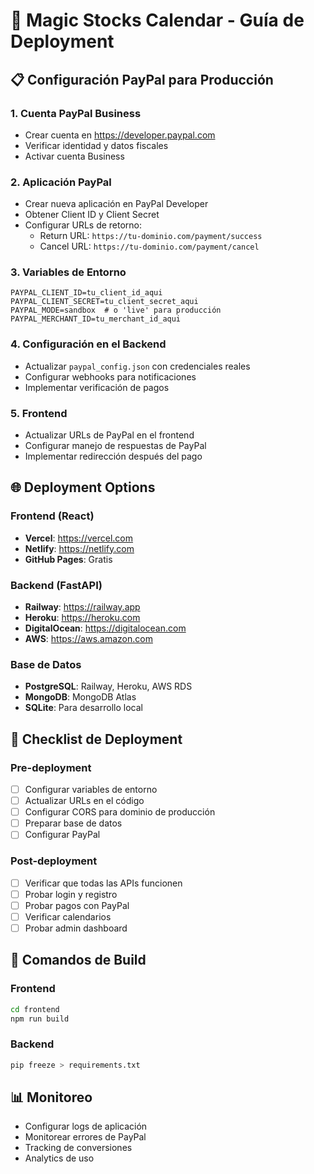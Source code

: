 # 🚀 Magic Stocks Calendar - Guía de Deployment

## 📋 Configuración PayPal para Producción

### 1. Cuenta PayPal Business
- Crear cuenta en https://developer.paypal.com
- Verificar identidad y datos fiscales
- Activar cuenta Business

### 2. Aplicación PayPal
- Crear nueva aplicación en PayPal Developer
- Obtener Client ID y Client Secret
- Configurar URLs de retorno:
  - Return URL: `https://tu-dominio.com/payment/success`
  - Cancel URL: `https://tu-dominio.com/payment/cancel`

### 3. Variables de Entorno
```env
PAYPAL_CLIENT_ID=tu_client_id_aqui
PAYPAL_CLIENT_SECRET=tu_client_secret_aqui
PAYPAL_MODE=sandbox  # o 'live' para producción
PAYPAL_MERCHANT_ID=tu_merchant_id_aqui
```

### 4. Configuración en el Backend
- Actualizar `paypal_config.json` con credenciales reales
- Configurar webhooks para notificaciones
- Implementar verificación de pagos

### 5. Frontend
- Actualizar URLs de PayPal en el frontend
- Configurar manejo de respuestas de PayPal
- Implementar redirección después del pago

## 🌐 Deployment Options

### Frontend (React)
- **Vercel**: https://vercel.com
- **Netlify**: https://netlify.com
- **GitHub Pages**: Gratis

### Backend (FastAPI)
- **Railway**: https://railway.app
- **Heroku**: https://heroku.com
- **DigitalOcean**: https://digitalocean.com
- **AWS**: https://aws.amazon.com

### Base de Datos
- **PostgreSQL**: Railway, Heroku, AWS RDS
- **MongoDB**: MongoDB Atlas
- **SQLite**: Para desarrollo local

## 📝 Checklist de Deployment

### Pre-deployment
- [ ] Configurar variables de entorno
- [ ] Actualizar URLs en el código
- [ ] Configurar CORS para dominio de producción
- [ ] Preparar base de datos
- [ ] Configurar PayPal

### Post-deployment
- [ ] Verificar que todas las APIs funcionen
- [ ] Probar login y registro
- [ ] Probar pagos con PayPal
- [ ] Verificar calendarios
- [ ] Probar admin dashboard

## 🔧 Comandos de Build

### Frontend
```bash
cd frontend
npm run build
```

### Backend
```bash
pip freeze > requirements.txt
```

## 📊 Monitoreo
- Configurar logs de aplicación
- Monitorear errores de PayPal
- Tracking de conversiones
- Analytics de uso

